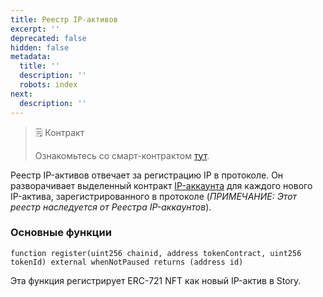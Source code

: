 ```yaml
---
title: Реестр IP-активов
excerpt: ''
deprecated: false
hidden: false
metadata:
  title: ''
  description: ''
  robots: index
next:
  description: ''
---
```

> 🗒️ Контракт
>
> Ознакомьтесь со смарт-контрактом [тут](https://github.com/storyprotocol/protocol-core-v1/blob/main/contracts/registries/IPAssetRegistry.sol).

Реестр IP-активов отвечает за регистрацию IP в протоколе. Он разворачивает выделенный контракт [IP-аккаунта](doc:ip-account) для каждого нового IP-актива, зарегистрированного в протоколе (*ПРИМЕЧАНИЕ: Этот реестр наследуется от Реестра IP-аккаунтов*).

### Основные функции

```sol IPAssetRegistry.sol
function register(uint256 chainid, address tokenContract, uint256 tokenId) external whenNotPaused returns (address id)
```

Эта функция регистрирует ERC-721 NFT как новый IP-актив в Story.
